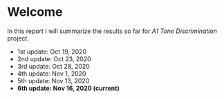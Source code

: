 Welcome
===============================

In this report I will summarize the results so far for *A1 Tone Discrimination* project.

- 1st update: Oct 19, 2020
- 2nd update: Oct 23, 2020
- 3rd update: Oct 28, 2020 
- 4th update: Nov 1, 2020
- 5th update: Nov 13, 2020
- **6th update: Nov 16, 2020 (current)**
